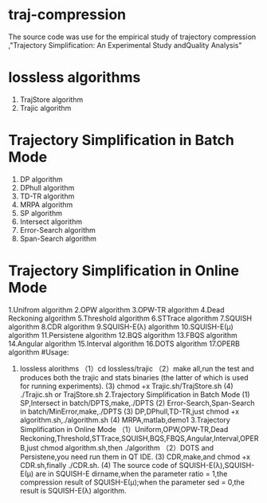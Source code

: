 # traj-compression
The source code was use for the empirical study of trajectory compression ,"Trajectory Simplification: An Experimental Study andQuality Analysis"
# lossless algorithms
   1. TrajStore algorithm
   2. Trajic algorithm
# Trajectory Simplification in Batch Mode
   1. DP algorithm
   2. DPhull algorithm
   3. TD-TR algorithm
   4. MRPA algorithm
   5. SP algorithm
   6. Intersect algorithm
   7. Error-Search algorithm
   8. Span-Search algorithm
# Trajectory Simplification in Online Mode
  1.Unifrom algorithm
  2.OPW algorithm
  3.OPW-TR algorithm
  4.Dead Reckoning algorithm
  5.Threshold algorithm
  6.STTrace algorithm
  7.SQUISH algorithm
  8.CDR algorithm
  9.SQUISH-E(λ) algorithm
  10.SQUISH-E(μ) algorithm
  11.Persistene algorithm
  12.BQS algorithm
  13.FBQS algorithm
  14.Angular algorithm
  15.Interval algorithm
  16.DOTS algorithm
  17.OPERB algorithm
#Usage: 
  1. lossless alorithms
     （1）cd lossless/trajic
     （2）make all,run the test and produces both the trajic and stats binaries (the latter of which is used for running experiments).
      (3) chmod +x Trajic.sh/TrajStore.sh
      (4) ./Trajic.sh or TrajStore.sh
  2.Trajectory Simplification in Batch Mode
      (1) SP,Intersect in batch/DPTS,make,./DPTS
      (2) Error-Search,Span-Search in batch/MinError,make,./DPTS
      (3) DP,DPhull,TD-TR,just chmod +x algorithm.sh,./algorithm.sh
      (4) MRPA,matlab,demo1
  3.Trajectory Simplification in Online Mode
     （1）Uniform,OPW,OPW-TR,Dead Reckoning,Threshold,STTrace,SQUISH,BQS,FBQS,Angular,Interval,OPERB,just chmod algorithm.sh,then ./algorithm
     （2）DOTS and Persistene,you need run them in QT IDE.
      (3) CDR,make,and chmod +x CDR.sh,finally ./CDR.sh.
      (4) The source code of SQUISH-E(λ),SQUISH-E(μ) are in SQUISH-E dirname,when the parameter ratio = 1,the compression result of SQUISH-E(μ);when the parameter sed = 0,the result is SQUISH-E(λ) algorithm.

